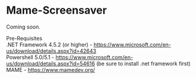 # Mame-Screensaver
Coming soon.  
  
Pre-Requisites  
.NET Framework 4.5.2 (or higher) - https://www.microsoft.com/en-us/download/details.aspx?id=42643  
Powershell 5.0/5.1 - https://www.microsoft.com/en-us/download/details.aspx?id=54616 (be sure to install .net framework first)  
MAME - https://www.mamedev.org/  

